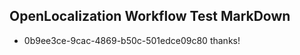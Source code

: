 ## OpenLocalization Workflow Test MarkDown
* 0b9ee3ce-9cac-4869-b50c-501edce09c80 thanks!

<!--HONumber=Jul16_HO4-->


